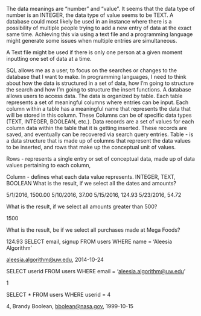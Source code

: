 
The data meanings are “number” and “value”. It seems that the data type of number is an INTEGER, the data type of value seems to be TEXT.
A database could most likely be used in an instance where there is a possibility of multiple people trying to add a new entry of data at the exact same time. Achieving this via using a text file and a programming language might generate some issues when multiple entries are simultaneous.

A Text file might be used if there is only one person at a given moment inputting one set of data at a time.


SQL allows me as a user, to focus on the searches or changes to the database that I want to make. In programming languages, I need to think about how the data is structured in a set of data, how I’m going to structure the search and how I’m going to structure the insert functions.
A database allows users to access data. The data is organized by table. Each table represents a set of meaningful columns where entries can be input. Each column within a table has a meaningful name that represents the data that will be stored in this column. These Columns can be of specific data types (TEXT, INTEGER, BOOLEAN, etc.). Data records are a set of values for each column data within the table that it is getting inserted. These records are saved, and eventually can be recovered via search query entries.
Table - is a data structure that is made up of columns that represent the data values to be inserted, and rows that make up the conceptual unit of values.

Rows - represents a single entry or set of conceptual data, made up of data values pertaining to each column,

Column - defines what each data value represents.
INTEGER, TEXT, BOOLEAN
What is the result, if we select all the dates and amounts?

5/1/2016, 1500.00
5/10/2016, 37.00
5/15/2016, 124.93 
5/23/2016, 54.72

What is the result, if we select all amounts greater than 500?

1500

What is the result, be if we select all purchases made at Mega Foods?

124.93
SELECT email, signup
FROM users
WHERE name = ‘Aleesia Algorithm’

aleesia.algorithm@uw.edu, 2014-10-24

SELECT userid
FROM users
WHERE email = ‘aleesia.algorithm@uw.edu’

1

SELECT *
FROM users
WHERE userid = 4

4, Brandy Boolean, bbolean@nasa.gov, 1999-10-15
